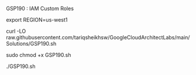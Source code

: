 GSP190 :  IAM Custom Roles 

export REGION=us-west1

curl -LO raw.githubusercontent.com/tariqsheikhsw/GoogleCloudArchitectLabs/main/Solutions/GSP190.sh

sudo chmod  +x GSP190.sh

./GSP190.sh
